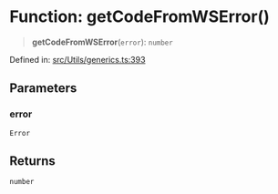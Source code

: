 # Function: getCodeFromWSError()

> **getCodeFromWSError**(`error`): `number`

Defined in: [src/Utils/generics.ts:393](https://github.com/Fokusdotid/Baileys/blob/039f28db78950e3bac7c407f144ea390dcdf207d/src/Utils/generics.ts#L393)

## Parameters

### error

`Error`

## Returns

`number`
